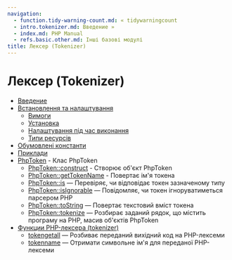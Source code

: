```yaml
---
navigation:
  - function.tidy-warning-count.md: « tidywarningcount
  - intro.tokenizer.md: Введение »
  - index.md: PHP Manual
  - refs.basic.other.md: Інші базові модулі
title: Лексер (Tokenizer)
---
```

# Лексер (Tokenizer)

-   [Введение](intro.tokenizer.md)
-   [Встановлення та налаштування](tokenizer.setup.md)
    -   [Вимоги](tokenizer.requirements.md)
    -   [Установка](tokenizer.installation.md)
    -   [Налаштування під час виконання](tokenizer.configuration.md)
    -   [Типи ресурсів](tokenizer.resources.md)
-   [Обумовлені константи](tokenizer.constants.md)
-   [Приклади](tokenizer.examples.md)
-   [PhpToken](class.phptoken.md) - Клас PhpToken
    -   [PhpToken::construct](phptoken.construct.md) - Створює об'єкт PhpToken
    -   [PhpToken::getTokenName](phptoken.gettokenname.md) - Повертає ім'я токена
    -   [PhpToken::is](phptoken.is.md) — Перевіряє, чи відповідає токен зазначеному типу
    -   [PhpToken::isIgnorable](phptoken.isignorable.md) — Повідомляє, чи токен ігноруватиметься парсером PHP
    -   [PhpToken::toString](phptoken.tostring.md) — Повертає текстовий вміст токена
    -   [PhpToken::tokenize](phptoken.tokenize.md) — Розбирає заданий рядок, що містить програму на PHP, масив об'єктів PhpToken
-   [Функции PHP-лексера (tokenizer)](ref.tokenizer.md)
    -   [tokengetall](function.token-get-all.md) — Розбиває переданий вихідний код на PHP-лексеми
    -   [tokenname](function.token-name.md) — Отримати символьне ім'я для переданої PHP-лексеми

